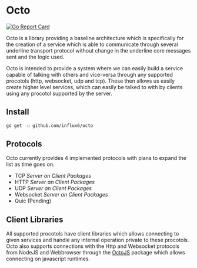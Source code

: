 Octo
====

[![Go Report Card](https://goreportcard.com/badge/github.com/influx6/octo)](https://goreportcard.com/report/github.com/influx6/octo)

Octo is a library providing a baseline architecture which is specifically for the creation of a service which is able to communicate through several underline transport protocol without change in the underline core messages sent and the logic used.

Octo is intended to provide a system where we can easily build a service capable of talking with others and vice-versa through any supported procotols (http, websocket, udp and tcp). These then allows us easily create higher level services, which can easily be talked to with by clients using any procotol supported by the server.

Install
-------

```bash
go get -u github.com/influx6/octo
```

Protocols
---------

Octo currently provides 4 implemented protocols with plans to expand the list as time goes on.

-	TCP *Server an Client Packages*
-	HTTP *Server an Client Packages*
-	UDP *Server an Client Packages*
-	Websocket *Server an Client Packages*
-	Quic (Pending)

Client Libraries
----------------

All supported procotols have client libraries which allows connecting to given services and handle any internal operation private to these procotols. Octo also supports connections with the Http and Websocket protocols from NodeJS and Webbrowser through the [OctoJS](https://github.com/influx6/octo/octojs) package which allows connecting on javascript runtimes.
